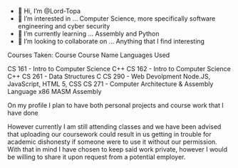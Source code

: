 - 👋 Hi, I’m @Lord-Topa
- 👀 I’m interested in ... Computer Science, more specifically software engineering and cyber security
- 🌱 I’m currently learning ... Assembly and Python 
- 💞️ I’m looking to collaborate on ... Anything that I find interesting

Courses Taken:
Course   Course Name                                  Languages Used

CS 161 - Intro to Computer Science                    C++
CS 162 - Intro to Computer Science                    C++
CS 261 - Data Structures                              C
CS 290 - Web Devolpment                               Node.JS, JavaScript, HTML 5, CSS
CS 271 - Computer Architecture & Assembly Language    x86 MASM Assembly

On my profile I plan to have both personal projects and course work that I have done

However currently I am still attending classes and we have been advised that uploading our coursework could result in us getting in trouble for academic dishonesty if someone were to use it without our permission. With that in mind I have chosen to keep said work private, however I would be willing to share it upon request from a potential employer. 


<!---
Lord-Topa/Lord-Topa is a ✨ special ✨ repository because its `README.md` (this file) appears on your GitHub profile.
You can click the Preview link to take a look at your changes.
--->
